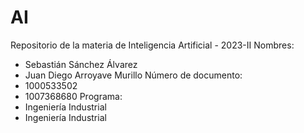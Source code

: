 # AI
Repositorio de la materia de Inteligencia Artificial - 2023-II
Nombres: 
  - Sebastián Sánchez Álvarez
  - Juan Diego Arroyave Murillo
Número de documento:
  - 1000533502
  - 1007368680
Programa:
  - Ingeniería Industrial
  - Ingeniería Industrial 
